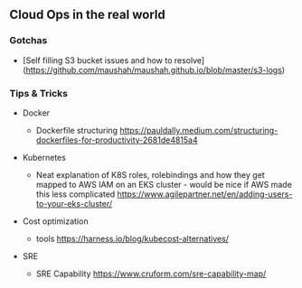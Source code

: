 ## Cloud Ops in the real world


### Gotchas

- [Self filling S3 bucket issues and how to resolve] (https://github.com/maushah/maushah.github.io/blob/master/s3-logs)

### Tips & Tricks

* Docker
    * Dockerfile structuring https://pauldally.medium.com/structuring-dockerfiles-for-productivity-2681de4815a4


* Kubernetes
    * Neat explanation of K8S roles, rolebindings and how they get mapped to AWS IAM on an EKS cluster - would be nice if AWS made this less complicated https://www.agilepartner.net/en/adding-users-to-your-eks-cluster/

* Cost optimization 
   * tools https://harness.io/blog/kubecost-alternatives/

* SRE
   * SRE Capability https://www.cruform.com/sre-capability-map/
 

